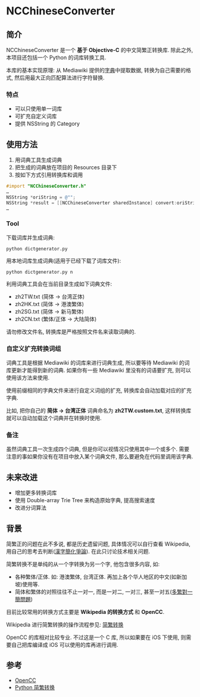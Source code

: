 # NCChineseConverter #

## 简介 ##

NCChineseConverter 是一个 **基于 Objective-C** 的中文简繁正转换库. 除此之外, 本项目还包括一个 Python 的词库转换工具.

本库的基本实现原理: 从 Mediawiki 提供的[字典](http://svn.wikimedia.org/svnroot/mediawiki/trunk/phase3/includes/ZhConversion.php)中提取数据, 转换为自己需要的格式, 然后用最大正向匹配算法进行字符替换.

### 特点 ###

* 可以只使用单一词库
* 可扩充自定义词库
* 提供 NSString 的 Category

## 使用方法 ##

1. 用词典工具生成词典
2. 把生成的词典放在项目的 Resources 目录下
3. 按如下方式引用转换库和调用

```objective-c
#import "NCChineseConverter.h"
…
NSString *oriString = @"";
NSString *result = [[NCChineseConverter sharedInstance] convert:oriString withDict:NCChineseConverterDictTypezh2TW];
…
```

### Tool ###

下载词库并生成词典:
```
python dictgenerator.py
```

用本地词库生成词典(适用于已经下载了词库文件):
```
python dictgenerator.py n
```

利用词典工具会在当前目录生成如下词典文件:
* zh2TW.txt (简体 -> 台湾正体)
* zh2HK.txt (简体 -> 港澳繁体)
* zh2SG.txt (简体 -> 新马繁体)
* zh2CN.txt (繁体/正体 -> 大陆简体)

请勿修改文件名, 转换库是严格按照文件名来读取词典的. 

### 自定义扩充转换词组 ###

词典工具是根据 Mediawiki 的词库来进行词典生成, 所以要等待 Mediawiki 的词库更新才能得到新的词典. 如果你有一些 Mediawiki 里没有的词语要扩充, 则可以使用该方法来使用.

使用前缀相同的字典文件来进行自定义词组的扩充, 转换库会自动加载对应的扩充字典.

比如, 把你自己的 **简体 -> 台湾正体** 词典命名为 **zh2TW.custom.txt**, 这样转换库就可以自动加载这个词典并在转换时使用.

### 备注 ###

虽然词典工具一次生成四个词典, 但是你可以视情况只使用其中一个或多个. 需要注意的事如果你没有在项目中放入某个词典文件, 那么要避免在代码里调用该字典.

## 未来改进 ##

* 增加更多转换词库
* 使用 Double-array Trie Tree 来构造原始字典, 提高搜索速度
* 改进分词算法

## 背景 ##

简繁正的问题在此不多说, 都是历史遗留问题, 具体情况可以自行查看 Wikipedia, 用自己的思考去判断([漢字簡化爭論](http://zh.wikipedia.org/wiki/漢字簡化爭論)). 在此只讨论技术相关问题.

简繁转换不是单纯的从一个字转换为另一个字, 他包含很多内容, 如:

* 各种繁体/正体. 如: 港澳繁体, 台湾正体. 再加上各个华人地区的中文(如新加坡)使用等.
* 简体和繁体的对照往往不止一对一, 而是一对二, 一对三, 甚至一对五([多繁對一簡問題](http://zh.wikipedia.org/wiki/漢字簡化爭論#.E5.A4.9A.E7.B9.81.E5.B0.8D.E4.B8.80.E7.B0.A1.E5.95.8F.E9.A1.8C))

目前比较常用的转换方式主要是 **Wikipedia 的转换方式** 和 **OpenCC**.

Wikipedia 进行简繁转换的操作流程参见: [简繁转换](http://zh.wikipedia.org/wiki/Wikipedia:繁简处理)

OpenCC 的库相对比较专业. 不过这是一个 C 库, 所以如果要在 iOS 下使用, 则需要自己把库编译成 iOS 可以使用的库再进行调用.

## 参考 ##

* [OpenCC](http://code.google.com/p/opencc/)
* [Python 简繁转换](http://gerry.lamost.org/blog/?p=603)
